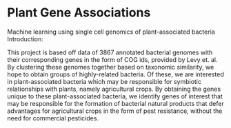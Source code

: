 # Plant Gene Associations
Machine learning using single cell genomics of plant-associated bacteria
Introduction:

This project is based off data of 3867 annotated bacterial genomes with their corresponding genes in the form of COG ids, 
provided by Levy et. al. By clustering these genomes together based on taxonomic similarity, we hope to obtain groups of 
highly-related bacteria. Of these, we are interested in plant-associated bacteria which may be responsible for symbiotic
relationships with plants, namely agricultural crops. By obtaining the genes unique to these plant-associated bacteria,
we identify genes of interest that may be responsible for the formation of bacterial natural products that defer advantages 
for agricultural crops in the form of pest resistance, without the need for commercial pesticides.
